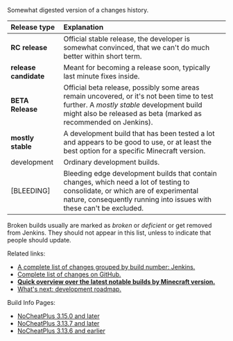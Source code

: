 Somewhat digested version of a changes history. 

| Release type | Explanation |
| :------------| :---------- |
| **RC release** | Official stable release, the developer is somewhat convinced, that we can't do much better within short term. |
| **release candidate** | Meant for becoming a release soon, typically last minute fixes inside. |
| **BETA Release** | Official beta release, possibly some areas remain uncovered, or it's not been time to test further. A _mostly stable_ development build might also be released as beta (marked as recommended on Jenkins). |
| **mostly stable** | A development build that has been tested a lot and appears to be good to use, or at least the best option for a specific Minecraft version. |
| development | Ordinary development builds. |
| [BLEEDING] | Bleeding edge development builds that contain changes, which need a lot of testing to consolidate, or which are of experimental nature, consequently running into issues with these can't be excluded. |

Broken builds usually are marked as _broken_ or _deficient_ or get removed from Jenkins. They should not appear in this list, unless to indicate that people should update.

Related links:
* [A complete list of changes grouped by build number: Jenkins.](https://ci.md-5.net/job/NoCheatPlus/changes)
* [Complete list of changes on GitHub.](https://github.com/NoCheatPlus/NoCheatPlus/commits/master)
* [**Quick overview over the latest notable builds by Minecraft version.**](https://github.com/NoCheatPlus/Docs/wiki/Notable-Builds)
* [What's next: development roadmap.](Roadmap)

Build Info Pages:
* [NoCheatPlus 3.15.0 and later](https://github.com/NoCheatPlus/Docs/wiki/bip/bip.3.15.0-and-later.md)
* [NoCheatPlus 3.13.7 and later](https://github.com/NoCheatPlus/Docs/wiki/bip/bip.3.13.7-and-later.md)
* [NoCheatPlus 3.13.6 and earlier](https://github.com/NoCheatPlus/Docs/wiki/bip/bip.3.13.6-and-earlier.md)
